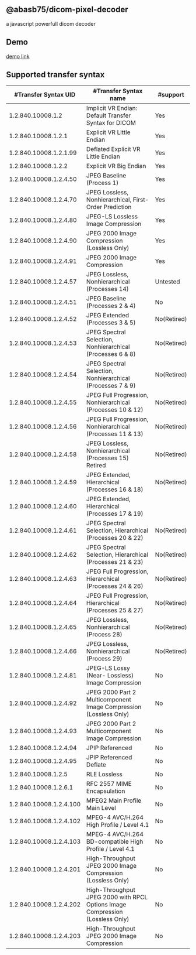 ## @abasb75/dicom-pixel-decoder
a javascript powerfull dicom decoder

## Demo

<a href="https://abasb75.github.io/dicom-pixel-decoder/">demo link</a>


## Supported transfer syntax

#Transfer Syntax UID | #Transfer Syntax name | #support	 
--- | --- | ---
1.2.840.10008.1.2	 |  Implicit VR Endian: Default Transfer Syntax for DICOM | Yes 
1.2.840.10008.1.2.1	 |  Explicit VR Little Endian | Yes
1.2.840.10008.1.2.1.99 | Deflated Explicit VR Little Endian | Yes
1.2.840.10008.1.2.2 | Explicit VR Big Endian | Yes
1.2.840.10008.1.2.4.50 | JPEG Baseline (Process 1) | Yes 
1.2.840.10008.1.2.4.70 | JPEG Lossless, Nonhierarchical, First- Order Prediction | Yes
1.2.840.10008.1.2.4.80 | JPEG-LS Lossless Image Compression	 | Yes
1.2.840.10008.1.2.4.90 | JPEG 2000 Image Compression (Lossless Only) | Yes 
1.2.840.10008.1.2.4.91 | JPEG 2000 Image Compression	 | Yes
1.2.840.10008.1.2.4.57 | JPEG Lossless, Nonhierarchical (Processes 14) | Untested
1.2.840.10008.1.2.4.51 | JPEG Baseline (Processes 2 & 4) | No	 
1.2.840.10008.1.2.4.52 | JPEG Extended (Processes 3 & 5) | No(Retired)
1.2.840.10008.1.2.4.53 | JPEG Spectral Selection, Nonhierarchical (Processes 6 & 8)	| No(Retired)
1.2.840.10008.1.2.4.54 | JPEG Spectral Selection, Nonhierarchical (Processes 7 & 9)	| No(Retired)	
1.2.840.10008.1.2.4.55 | JPEG Full Progression, Nonhierarchical (Processes 10 & 12)	| No(Retired)	
1.2.840.10008.1.2.4.56 | JPEG Full Progression, Nonhierarchical (Processes 11 & 13)	| No(Retired)	
1.2.840.10008.1.2.4.58 | JPEG Lossless, Nonhierarchical (Processes 15)	Retired	| No(Retired)		
1.2.840.10008.1.2.4.59 | JPEG Extended, Hierarchical (Processes 16 & 18)	| No(Retired)		
1.2.840.10008.1.2.4.60 | JPEG Extended, Hierarchical (Processes 17 & 19)
1.2.840.10008.1.2.4.61 | JPEG Spectral Selection, Hierarchical (Processes 20 & 22)	| No(Retired)		
1.2.840.10008.1.2.4.62 | JPEG Spectral Selection, Hierarchical (Processes 21 & 23)	| No(Retired)		
1.2.840.10008.1.2.4.63 | JPEG Full Progression, Hierarchical (Processes 24 & 26)	| No(Retired)		
1.2.840.10008.1.2.4.64 | JPEG Full Progression, Hierarchical (Processes 25 & 27)	| No(Retired)		
1.2.840.10008.1.2.4.65 | JPEG Lossless, Nonhierarchical (Process 28) | No(Retired)		
1.2.840.10008.1.2.4.66 | JPEG Lossless, Nonhierarchical (Process 29) | No(Retired)		
1.2.840.10008.1.2.4.81 | JPEG-LS Lossy (Near- Lossless) Image Compression | No
1.2.840.10008.1.2.4.92 | JPEG 2000 Part 2 Multicomponent Image Compression (Lossless Only) | No
1.2.840.10008.1.2.4.93 | JPEG 2000 Part 2 Multicomponent Image Compression | No
1.2.840.10008.1.2.4.94 | JPIP Referenced	 	| No	
1.2.840.10008.1.2.4.95 | JPIP Referenced Deflate	 	| No	
1.2.840.10008.1.2.5	| RLE Lossless	 	| No	
1.2.840.10008.1.2.6.1 | RFC 2557 MIME Encapsulation	 	| No	
1.2.840.10008.1.2.4.100 | MPEG2 Main Profile Main Level	| No
1.2.840.10008.1.2.4.102 | MPEG-4 AVC/H.264 High Profile / Level 4.1 | No
1.2.840.10008.1.2.4.103 | MPEG-4 AVC/H.264 BD-compatible High Profile / Level 4.1	 | No
1.2.840.10008.1.2.4.201 | High-Throughput JPEG 2000 Image Compression (Lossless Only)	 | No
1.2.840.10008.1.2.4.202 | High-Throughput JPEG 2000 with RPCL Options Image Compression (Lossless Only) | No
1.2.840.10008.1.2.4.203 | High-Throughput JPEG 2000 Image Compression | No